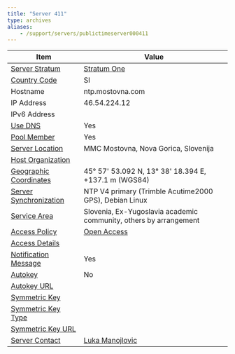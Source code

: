 ```yaml
---
title: "Server 411"
type: archives
aliases:
    - /support/servers/publictimeserver000411
---
```


| Item | Value |
| ----- | ----- |
| [Server Stratum](/support/servers/serverstratum) | [Stratum One](/support/servers/stratumonetimeservers) |
| [Country Code](/support/servers/countrycode) | SI |
| Hostname |  ntp.mostovna.com |
| IP Address |  46.54.224.12 |
| IPv6 Address | |
| [Use DNS](/support/servers/usedns) | Yes |
| [Pool Member](/support/servers/poolmember) | Yes |
| [Server Location](/support/servers/serverlocation) |  MMC Mostovna, Nova Gorica, Slovenija  |
| [Host Organization](/support/servers/hostorganization) | |
| [ Geographic Coordinates](/support/servers/geographiccoordinates) |  45° 57' 53.092 N, 13° 38' 18.394 E, +137.1 m (WGS84) |
| [Server Synchronization](/support/servers/serversynchronization) |  NTP V4 primary (Trimble Acutime2000 GPS), Debian Linux  |
| [Service Area](/support/servers/servicearea) |  Slovenia, Ex-Yugoslavia academic community, others by arrangement  |
| [Access Policy](/support/servers/accesspolicy) | [Open Access](/support/servers/openaccess) |
| [Access Details](/support/servers/accessdetails) |  |
| [Notification Message](/support/servers/notificationmessage) | Yes |
| [Autokey](/support/servers/autokey) | No |
| [Autokey URL](/support/servers/autokeyurl) | |
| [Symmetric Key](/support/servers/symmetrickey) |  |
| [Symmetric Key Type](/support/servers/symmetrickeytype) | |
| [Symmetric Key URL](/support/servers/symmetrickeyurl) | |
| [Server Contact](/support/servers/servercontact) | [ Luka Manojlovic](mailto:luka@mostovna.com)  |